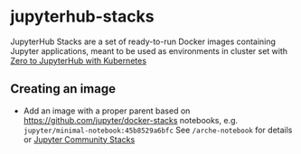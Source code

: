 # jupyterhub-stacks

JupyterHub Stacks are a set of ready-to-run Docker images containing Jupyter applications, meant to be used as environments in cluster set with [Zero to JupyterHub with Kubernetes](https://z2jh.jupyter.org)


## Creating an image

* Add an image with a proper parent based on https://github.com/jupyter/docker-stacks notebooks, e.g. `jupyter/minimal-notebook:45b8529a6bfc`
    See `/arche-notebook` for details or [Jupyter Community Stacks](https://jupyter-docker-stacks.readthedocs.io/en/latest/contributing/stacks.html)
